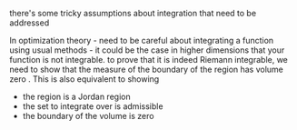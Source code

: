 there's some tricky assumptions about integration that need to be addressed

In optimization theory - need to be careful about integrating a function using usual methods - it could be the case in higher dimensions that your function is not integrable. to prove that it is indeed Riemann integrable, we need to show that the measure of the boundary of the region has volume zero . This is also equivalent to showing

- the region is a Jordan region
- the set to integrate over is admissible
- the boundary of the volume is zero